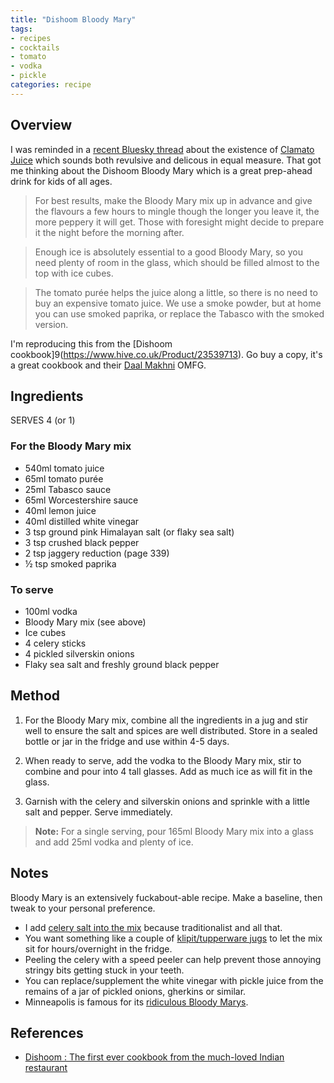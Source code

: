 ```yaml
---
title: "Dishoom Bloody Mary"
tags:
- recipes
- cocktails
- tomato
- vodka
- pickle
categories: recipe
---
```


## Overview
I was reminded in a [recent Bluesky thread](https://bsky.app/profile/dempster2000.bsky.social/post/3lbv2zlxypk22) about the existence of [Clamato](https://www.clamato.com/en) [Juice](https://www.sainsburys.co.uk/gol-ui/Product/clamato-tomato-cocktail-946ml) which sounds both revulsive and delicous in equal measure. That got me thinking about the Dishoom Bloody Mary which is a great prep-ahead drink for kids of all ages.

> For best results, make the Bloody Mary mix up in advance and give the flavours a few hours to mingle though the longer you leave it, the more peppery it will get. Those with foresight might decide to prepare it the night before the morning after.

> Enough ice is absolutely essential to a good Bloody Mary, so you need plenty of room in the glass, which should be filled almost to the top with ice cubes.

> The tomato purée helps the juice along a little, so there is no need to buy an expensive tomato juice. We use a smoke powder, but at home you can use smoked paprika, or replace the Tabasco with the smoked version.

I'm reproducing this from the [Dishoom cookbook]9(https://www.hive.co.uk/Product/23539713). Go buy a copy, it's a great cookbook and their [Daal Makhni](https://duckduckgo.com/?t=ffab&q=dishoom+dal+makhani&atb=v443-1&ia=web) OMFG.

## Ingredients
SERVES 4 (or 1)

### For the Bloody Mary mix
- 540ml tomato juice
- 65ml tomato purée
- 25ml Tabasco sauce
- 65ml Worcestershire sauce
- 40ml lemon juice
- 40ml distilled white vinegar
- 3 tsp ground pink Himalayan salt (or flaky sea salt)
- 3 tsp crushed black pepper
- 2 tsp jaggery reduction (page 339)
- ½ tsp smoked paprika

### To serve
- 100ml vodka
- Bloody Mary mix (see above)
- Ice cubes
- 4 celery sticks
- 4 pickled silverskin onions
- Flaky sea salt and freshly ground black pepper

## Method

1. For the Bloody Mary mix, combine all the ingredients in a jug and stir well to ensure the salt and spices are well distributed. Store in a sealed bottle or jar in the fridge and use within 4-5 days.

2. When ready to serve, add the vodka to the Bloody Mary mix, stir to combine and pour into 4 tall glasses. Add as much ice as will fit in the glass.

3. Garnish with the celery and silverskin onions and sprinkle with a little salt and pepper. Serve immediately.

> **Note:** For a single serving, pour 165ml Bloody Mary mix into a glass and add 25ml vodka and plenty of ice.

## Notes
Bloody Mary is an extensively fuckabout-able recipe. Make a baseline, then tweak to your personal preference.

- I add [celery salt into the mix](https://thespiceshop.co.uk/products/celery-salt?_pos=1&_sid=b05d32c02&_ss=r) because traditionalist and all that.
- You want something like a couple of [klipit/tupperware jugs](https://www.nisbets.co.uk/sistema-klip-it-plus-2l-juice-jug/ch243) to let the mix sit for hours/overnight in the fridge.
- Peeling the celery with a speed peeler can help prevent those annoying stringy bits getting stuck in your teeth.
- You can replace/supplement the white vinegar with pickle juice from the remains of a jar of pickled onions, gherkins or similar.
- Minneapolis is famous for its [ridiculous Bloody Marys](https://discoverthecities.com/best-bloody-mary-minneapolis-st-paul-twin-cities/).
## References
- [Dishoom : The first ever cookbook from the much-loved Indian restaurant](https://www.hive.co.uk/Product/23539713)